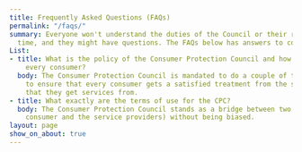 ```yaml
---
title: Frequently Asked Questions (FAQs)
permalink: "/faqs/"
summary: Everyone won't understand the duties of the Council or their rights the first
  time, and they might have questions. The FAQs below has answers to common questions.
List:
- title: What is the policy of the Consumer Protection Council and how they protect
    every consumer?
  body: The Consumer Protection Council is mandated to do a couple of things in porder
    to ensure that every consumer gets a satisfied treatment from the service providers
    that they get services from.
- title: What exactly are the terms of use for the CPC?
  body: The Consumer Protection Council stands as a bridge between two parties (the
    consumer and the service providers) without being biased.
layout: page
show_on_about: true
---
```


